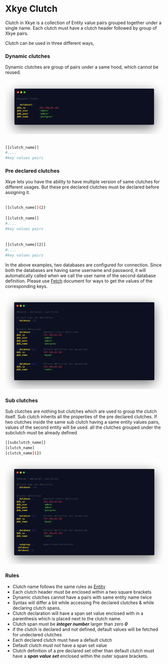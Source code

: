 # Xkye Clutch

Clutch in Xkye is a collection of Entity value pairs grouped together under a single name. Each clutch must have a clutch header followed by group of Xkye pairs.

Clutch can be used in three different ways,

### Dynamic clutches

Dynamic clutches are group of pairs under a same hood, which cannot be reused.

![Dynamic Clutch](../images/dynamicclutch.png)


```sh

[[clutch_name]]
#....
#key values pairs

```

### Pre declared clutches
Xkye lets you have the ability to have multiple version of same clutches for different usages. But these pre declared clutches must be declared before assigning it.

```sh

[[clutch_name]](2)

[[clutch_name]]
#....
#key values pairs


[[clutch_name][2]]
#....
#key values pairs

```

In the above examples, two databases are configured for connection. Since both the databases are having same username and password, it will automatically called when we call the user name of the second database definition. Please use [Fetch](doc/Fetch.md) document for ways to get the values of the corresponding keys.

![Pre Shared Clutch](../images/predeclaredclutch.png)


### Sub clutches
Sub clutches are nothing but clutches which are used to group the clutch itself. Sub clutch inherits all the properties of the pre declared clutches. If two clutches inside the same sub clutch having a same entity values pairs, values of the second entity will be used. all the clutches grouped under the subclutch must be already defined

```sh
[[subclutch_name]]
[clutch_name]
[clutch_name](2)
```


![Sub Clutch](../images/clutch.png)

### Rules

- Clutch name follows the same rules as [Entity](Xkyepair.png)
- Each clutch header must be enclosed within a two square brackets
- Dynamic clutches cannot have a pairs with same entity name twice
- Syntax will differ a bit while accessing Pre declared clutches & while declaring clutch spans.
- Clutch declaration will have a span set value enclosed with in a parenthesis which is placed next to the clutch name.
- Clutch span must be ***integer number*** larger than zero ***0***
- if the clutch is declared and not defined, default values will be fetched for undeclared clutches
- Each declared clutch must have a default clutch
- Default clutch must not have a span set value
- Clutch definition of a pre declared set other than default clutch must have a ***span value set*** enclosed within the outer square brackets.
